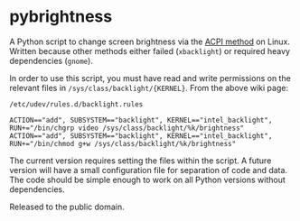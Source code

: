 # pybrightness

A Python script to change screen brightness via the [ACPI method](https://wiki.archlinux.org/index.php/Backlight#ACPI) on Linux. Written because other methods either failed (`xbacklight`) or required heavy dependencies (`gnome`).

In order to use this script, you must have read and write permissions on the relevant files in `/sys/class/backlight/{KERNEL}`. From the above wiki page:

`/etc/udev/rules.d/backlight.rules`
```
ACTION=="add", SUBSYSTEM=="backlight", KERNEL=="intel_backlight", RUN+="/bin/chgrp video /sys/class/backlight/%k/brightness"
ACTION=="add", SUBSYSTEM=="backlight", KERNEL=="intel_backlight", RUN+="/bin/chmod g+w /sys/class/backlight/%k/brightness"
```

The current version requires setting the files within the script. A future version will have a small configuration file for separation of code and data. The code should be simple enough to work on all Python versions without dependencies.

Released to the public domain.
